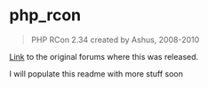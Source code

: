 # php_rcon
 > PHP RCon 2.34 created by Ashus, 2008-2010

[Link](https://ashus.ashus.net/viewtopic.php?f=4&t=27) to the original forums where this was released.

I will populate this readme with more stuff soon
